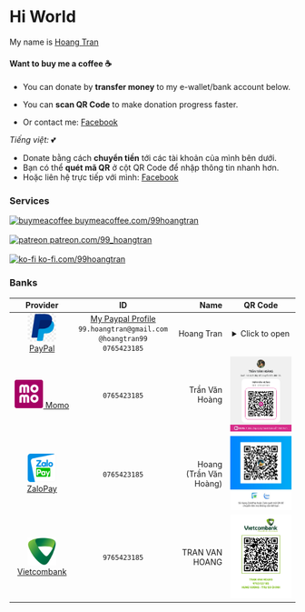 # Hi World

My name is [Hoang Tran](https://github.com/HoangTran0410)

#### Want to buy me a coffee ☕

- You can donate by **transfer money** to my e-wallet/bank account below.

- You can **scan QR Code** to make donation progress faster.
- Or contact me: [Facebook](https://fb.com/99.hoangtran)

*Tiếng việt:* 💕

- Donate bằng cách **chuyển tiền** tới các tài khoản của mình bên dưới.
- Bạn có thể **quét mã QR** ở cột QR Code để nhập thông tin nhanh hơn.
- Hoặc liên hệ trực tiếp với mình: [Facebook](https://fb.com/99.hoangtran)

### Services

<a href="https://buymeacoffee.com/99hoangtran" style="display:block" target="_blank">
    <img src="https://github.githubassets.com/assets/buy_me_a_coffee-63ed78263f6e.svg" alt="buymeacoffee" width="30"/>
    buymeacoffee.com/99hoangtran
</a>
<br/>

<a href="https://patreon.com/99_hoangtran" style="display:block" target="_blank">
    <img src="https://github.githubassets.com/assets/patreon-96b15b9db4b9.svg" alt="patreon" width="30"/>
    patreon.com/99_hoangtran
</a>
<br/>

<a href="https://ko-fi.com/99hoangtran" style="display:block" target="_blank">
    <img src="https://github.githubassets.com/assets/ko_fi-53a60c17e75c.svg" alt="ko-fi" width="30"/>
    ko-fi.com/99hoangtran
</a>

### Banks

| Provider | ID | Name | QR Code |
|:-----:|:------------:|---:|:---------:|
| <a style="display:block" target="_blank" href="https://www.paypal.com/"><img src="./assets/logo/paypal.jpeg" alt="drawing" width="50"/><br/> PayPal</a> | [My Paypal Profile](https://paypal.me/hoangtran99) <br/>`99.hoangtran@gmail.com`<br/>`@hoangtran99`<br/>`0765423185` | Hoang Tran | <details><summary>Click to open</summary><img src="./assets/qrcode/paypal.png" width="300" /><br/>[View my Paypal profile](https://paypal.me/hoangtran99)</details> |
| <a style="display:block" target="_blank" href="https://momo.vn/"><img src="./assets/logo/momo.png" alt="drawing" width="50"/> Momo<br/></a> | `0765423185` | Trần Văn Hoàng | <img src="./assets/qrcode/momo.jpeg" width="300" /> |
| <a style="display:block" target="_blank" href="https://zalopay.vn/"><img src="./assets/logo/zalopay.png" alt="drawing" width="50"/>ZaloPay<br/></a> | `0765423185` |  Hoang (Trần Văn Hoàng) | <img src="./assets/qrcode/zalopay.jpeg" width="300" /> |
| <a style="display:block" target="_blank" href="https://www.vietcombank.com.vn"><img src="./assets/logo/vcb.png" alt="drawing" width="50"/>Vietcombank<br/></a> | `9765423185` | TRAN VAN HOANG | <img src="./assets/qrcode/vietcombank.jpeg" width="300" /> |
